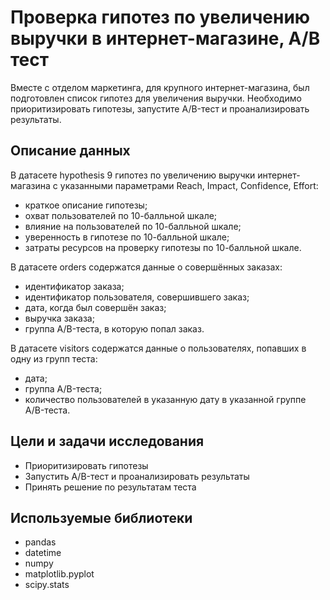 # Проверка гипотез по увеличению выручки в интернет-магазине, A/B тест

Вместе с отделом маркетинга, для крупного интернет-магазина, был подготовлен список гипотез для увеличения выручки. Необходимо приоритизировать гипотезы, запустите A/B-тест и проанализировать результаты.

## Описание данных

В датасете hypothesis 9 гипотез по увеличению выручки интернет-магазина с указанными параметрами Reach, Impact, Confidence, Effort:
- краткое описание гипотезы;
- охват пользователей по 10-балльной шкале;
- влияние на пользователей по 10-балльной шкале;
- уверенность в гипотезе по 10-балльной шкале;
- затраты ресурсов на проверку гипотезы по 10-балльной шкале.

В датасете orders содержатся данные о совершённых заказах:
- идентификатор заказа;
- идентификатор пользователя, совершившего заказ;
- дата, когда был совершён заказ;
- выручка заказа;
- группа A/B-теста, в которую попал заказ.

В датасете visitors содержатся данные о пользователях, попавших в одну из групп теста:
- дата;
- группа A/B-теста;
- количество пользователей в указанную дату в указанной группе A/B-теста.

## Цели и задачи исследования
- Приоритизировать гипотезы
- Запустить A/B-тест и проанализировать результаты
- Принять решение по результатам теста

## Используемые библиотеки
- pandas
- datetime
- numpy
- matplotlib.pyplot
- scipy.stats
